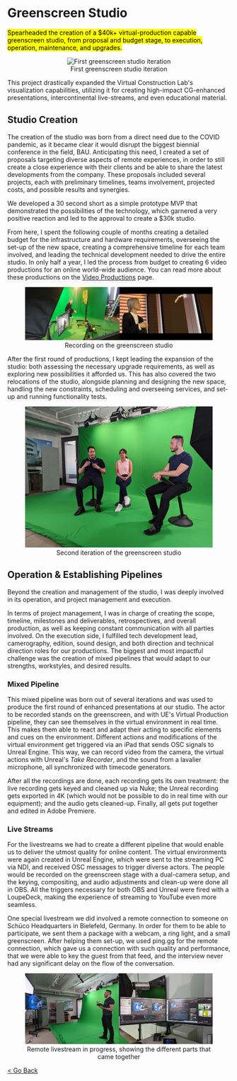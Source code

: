 <!-- 
title: "Greenscreen Studio"
date: "2020-12-01"
slug: "greenscreen_studio"
desc: ""
tags: ""
display: true
weight: 1
-->

# Greenscreen Studio

<mark>Spearheaded the creation of a $40k+  virtual-production capable greenscreen studio, from proposal and budget stage, to execution, operation, maintenance, and upgrades.</mark>

<figure class="proj_img proj_img_full" style="text-align: center">
	<img class="p_capture" src="./media/gsst_bk_wide02.png" alt="First greenscreen studio iteration">
    <figcaption>First greenscreen studio iteration</figcaption>
</figure>

This project drastically expanded the Virtual Construction Lab's visualization capabilities, utilizing it for creating high-impact CG-enhanced presentations, intercontinental live-streams, and even educational material.


## Studio Creation 

The creation of the studio was born from a direct need due to the COVID pandemic, as  it became clear it would disrupt the biggest biennial conference in the field, BAU. Anticipating this need, I created a set of proposals targeting diverse aspects of remote experiences, in order to still create a close experience with their clients and be able to share the latest developments from the company. These proposals included several projects, each with preliminary timelines, teams involvement, projected costs, and possible results and synergies.

We developed a 30 second short as a simple prototype MVP that demonstrated the possibilities of the technology, which garnered a very positive reaction and led to the approval to create a $30k studio.

From here, I spent the following couple of months creating a detailed budget for the infrastructure and hardware requirements, overseeing the set-up of the new space, creating a comprehensive timeline for each team involved, and leading the technical development needed to drive the entire studio. In only half a year, I led the process from budget to creating 6 video productions for an online world-wide audience. You can read more about these productions on the [Video Productions](http://nicolaspe.com/portfolio/video_productions/) page.

<figure class="proj_img proj_img_full" style="text-align: center">
	<img class="p_capture" src="./media/gsst_bk_demo.png" alt="On the left: an actress surrounded by multiple light sources to simulate fire light. On the right: the rendered scene showing the actress in front of a fire behind a glass security door.">
    <figcaption>Recording on the greenscreen studio</figcaption>
</figure>

After the first round of productions, I kept leading the expansion of the studio: both assessing the necessary upgrade requirements, as well as exploring new possibilities it afforded us. This has also covered the two relocations of the studio, alongside planning and designing the new space, handling the new constraints, scheduling and overseeing services, and set-up and running functionality tests.

<figure class="proj_img proj_img_center" style="text-align: center">
	<img class="p_capture" src="./media/gsst_manhattan.png" alt="Second iteration of the greenscreen studio">
	<figcaption>Second iteration of the greenscreen studio</figcaption>
</figure>


## Operation & Establishing Pipelines

Beyond the creation and management of the studio, I was deeply involved in its operation, and project management and execution.

In terms of project management, I was in charge of creating the scope, timeline, milestones and deliverables, retrospectives, and overall production, as well as keeping constant communication with all parties involved. On the execution side, I fulfilled tech development lead, camerography, edition, sound design, and both direction and technical direction roles for our productions. The biggest and most impactful challenge was the creation of mixed pipelines that would adapt to our strengths, workstyles, and desired results.


### Mixed Pipeline
This mixed pipeline was born out of several iterations and was used to produce the first round of enhanced presentations at our studio. The actor to be recorded stands on the greenscreen, and with UE's Virtual Production pipeline, they can see themselves in the virtual environment in real time. This makes them able to react and adapt their acting to specific elements and cues on the environment. Different actions and modifications of the virtual environment get triggered via an iPad that sends OSC signals to Unreal Engine. This way, we can record video from the camera, the virtual actions with Unreal's *Take Recorder*, and the sound from a lavalier microphone, all synchronized with timecode generators.

After all the recordings are done, each recording gets its own treatment: the live recording gets keyed and cleaned up via Nuke; the Unreal recording gets exported in 4K (which would not be possible to do in real time with our equipment); and the audio gets cleaned-up. Finally, all gets put together and edited in Adobe Premiere.


### Live Streams
For the livestreams we had to create a different pipeline that would enable us to deliver the utmost quality for online content. The virtual environments were again created in Unreal Engine, which were sent to the streaming PC via NDI, and received OSC messages to trigger diverse actors. The people would be recorded on the greenscreen stage with a dual-camera setup, and the keying, compositing, and audio adjustments and clean-up were done all in OBS. All the triggers necessary for both OBS and Unreal were fired with a LoupeDeck, making the experience of streaming to YouTube even more seamless.

One special livestream we did involved a remote connection to someone on Schüco Headquarters in Bielefeld, Germany. In order for them to be able to participate, we sent them a package with a webcam, a ring light, and a small greenscreen. After helping them set-up, we used ping.gg for the remote connection, which gave us a connection with such quality and performance, that we were able to key the guest from that feed, and the interview never had any significant delay on the flow of the conversation.

<figure class="proj_img proj_img_full" style="text-align: center">
	<img class="p_capture" src="./media/gsst_remote.png" alt="On the left: a photo of the presenter on the greenscreen, talking to a TV that shows the final composite image. On the right: a photo of two computer monitors, each with different settings and parts of the livestream.">
    <figcaption>Remote livestream in progress, showing the different parts that came together</figcaption>
</figure>

<a href="#" onClick="history.go(-1);return true;">\< Go Back</a>
